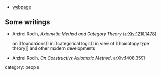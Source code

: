 

* [webpage](http://philomatica.org)

## Some writings

* Andrei Rodin, _Axiomatic Method and Category Theory_ ([arXiv:1210.1478](http://arxiv.org/abs/1210.1478))

  on [[foundations]] in [[categorical logic]] in view of [[homotopy type theory]] and other modern developments

* Andrei Rodin, _On Constructive Axiomatic Method_, [arXiv:1408.3591](http://arxiv.org/abs/1408.3591)

category: people
